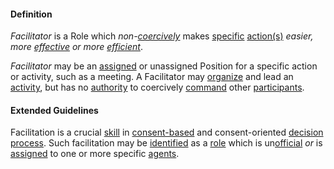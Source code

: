 #### Definition

*Facilitator* is a Role which *non-[coercively](https://github.com/gcassel/Modular-Organization-Terminology/blob/master/terms/coerce.md)* makes [specific](https://github.com/gcassel/Modular-Organization-Terminology/blob/master/terms/specific.md) [action(s)](https://github.com/gcassel/Modular-Organization-Terminology/blob/master/terms/act.md) *easier, more [effective](https://github.com/gcassel/Modular-Organization-Terminology/blob/master/terms/effective.md) or more [efficient](https://github.com/gcassel/Modular-Organization-Terminology/blob/master/terms/efficient.md)*.

*Facilitator* may be an [assigned](https://github.com/gcassel/Modular-Organizing-Terminology/blob/master/terms/assign.md) or unassigned  Position for a specific action or activity, such as a meeting. A Facilitator may [organize](https://github.com/gcassel/Modular-Organizing-Terminology/blob/master/terms/organize.md) and lead an [activity](https://github.com/gcassel/Modular-Organizing-Terminology/blob/master/terms/activity.md), but has no [authority](https://github.com/gcassel/Modular-Organizing-Terminology/blob/master/terms/authority.md) to coercively [command](https://github.com/gcassel/Modular-Organizing-Terminology/blob/master/terms/command.md) other [participants](https://github.com/gcassel/Modular-Organizing-Terminology/blob/master/terms/participate.md).


#### Extended Guidelines

Facilitation is a crucial [skill](https://github.com/gcassel/Modular-Organization-Terminology/blob/master/terms/skill.md) in [consent-based](https://github.com/gcassel/Modular-Organization-Terminology/blob/master/compound-terms/consent-based.md) and consent-oriented [decision](https://github.com/gcassel/Modular-Organization-Terminology/blob/master/terms/decide.md) [process](https://github.com/gcassel/Modular-Organization-Terminology/blob/master/terms/process.md).  Such facilitation may be [identified](https://github.com/gcassel/Modular-Organization-Terminology/blob/master/terms/identify.md) as a [role](https://github.com/gcassel/Modular-Organization-Terminology/blob/master/terms/role.md) which is un[official](https://github.com/gcassel/Modular-Organization-Terminology/blob/master/terms/official.md) *or* is [assigned](https://github.com/gcassel/Modular-Organization-Terminology/blob/master/terms/assign.md) to one or more specific [agents](https://github.com/gcassel/Modular-Organization-Terminology/blob/master/terms/agent.md).
